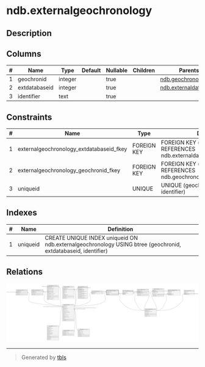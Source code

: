 # ndb.externalgeochronology

## Description

## Columns

| # | Name          | Type    | Default | Nullable | Children | Parents                                           | Comment |
| - | ------------- | ------- | ------- | -------- | -------- | ------------------------------------------------- | ------- |
| 1 | geochronid    | integer |         | true     |          | [ndb.geochronology](ndb.geochronology.md)         |         |
| 2 | extdatabaseid | integer |         | true     |          | [ndb.externaldatabases](ndb.externaldatabases.md) |         |
| 3 | identifier    | text    |         | true     |          |                                                   |         |

## Constraints

| # | Name                                     | Type        | Definition                                                                  |
| - | ---------------------------------------- | ----------- | --------------------------------------------------------------------------- |
| 1 | externalgeochronology_extdatabaseid_fkey | FOREIGN KEY | FOREIGN KEY (extdatabaseid) REFERENCES ndb.externaldatabases(extdatabaseid) |
| 2 | externalgeochronology_geochronid_fkey    | FOREIGN KEY | FOREIGN KEY (geochronid) REFERENCES ndb.geochronology(geochronid)           |
| 3 | uniqueid                                 | UNIQUE      | UNIQUE (geochronid, extdatabaseid, identifier)                              |

## Indexes

| # | Name     | Definition                                                                                                    |
| - | -------- | ------------------------------------------------------------------------------------------------------------- |
| 1 | uniqueid | CREATE UNIQUE INDEX uniqueid ON ndb.externalgeochronology USING btree (geochronid, extdatabaseid, identifier) |

## Relations

![er](ndb.externalgeochronology.svg)

---

> Generated by [tbls](https://github.com/k1LoW/tbls)